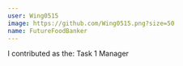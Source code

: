 ```yaml
---
user: Wing0515  
image: https://github.com/Wing0515.png?size=50
name: FutureFoodBanker  
---
```

I contributed as the: Task 1 Manager  

<!-- 
Note: Please put down your own information, and register your real contribution. Check the md syntax and DO NOT set up a table...
-->
